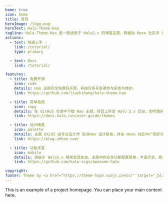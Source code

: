 ```yaml
---
home: true
icon: home
title: 首页
heroImage: /logo.png
heroText: Halo-Theme-Hao
tagline: Halo-Theme-Hao 是一款适用于 Halo2.x 的博客主题，移植自 Hexo 社区中 张洪Heo 对 Hexo-Theme-Butterfly 主题的魔改版本
actions:
  - text: 快速上手 💡
    link: /tutorial/
    type: primary

  - text: Docs
    link: /tutorial/

features:
  - title: 免费开源
    icon: code
    details: Hao 主题完全免费且开源，并由众多开发者参与研发与维护。
    link: https://github.com/liuzhihang/halo-theme-hao

  - title: 简单易用
    icon: copy
    details: 在 GitHub 仓库中下载 Hao 主题，将其上传至 Halo 2.x 后台，即可使用。
    link: https://docs.halo.run/user-guide/themes

  - title: 设计精美
    icon: palette
    details: 主题 UX/UI 由专业设计师 张洪Heo 设计研发，并在 Hexo 社区中广受好评。
    link: https://blog.zhheo.com/

  - title: 功能丰富
    icon: mobile
    details: 得益于 Halo2.x 框架及其生态，主题中的众多功能配置简单，丰富齐全，即插即用，灵活优雅。
    link: https://github.com/halo-sigs/awesome-halo

copyright:
footer: Theme by <a href="https://theme-hope.vuejs.press/" target="_blank">VuePress Theme Hope</a> | MIT Licensed, Copyright © 2022-present Mr.Hope
---
```


This is an example of a project homepage. You can place your main content here.
